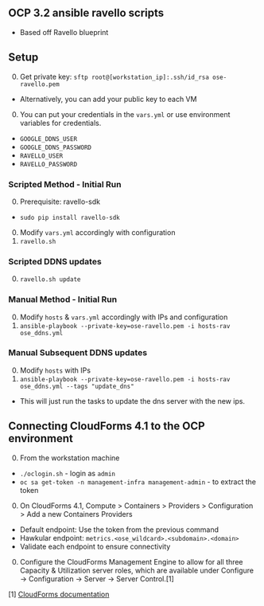 OCP 3.2 ansible ravello scripts
---

* Based off Ravello blueprint

## Setup
0. Get private key: `sftp root@[workstation_ip]:.ssh/id_rsa ose-ravello.pem`
  * Alternatively, you can add your public key to each VM
0. You can put your credentials in the `vars.yml` or use environment variables for credentials.
  * `GOOGLE_DDNS_USER`
  * `GOOGLE_DDNS_PASSWORD`
  * `RAVELLO_USER`
  * `RAVELLO_PASSWORD`

### Scripted Method - Initial Run
0. Prerequisite: ravello-sdk
  * `sudo pip install ravello-sdk`
0. Modify `vars.yml` accordingly with configuration
0. `ravello.sh`

### Scripted DDNS updates
0. `ravello.sh update`

### Manual Method - Initial Run
0. Modify `hosts` & `vars.yml` accordingly with IPs and configuration
0. `ansible-playbook --private-key=ose-ravello.pem -i hosts-rav ose_ddns.yml`

### Manual Subsequent DDNS updates
0. Modify `hosts` with IPs
0. `ansible-playbook --private-key=ose-ravello.pem -i hosts-rav ose_ddns.yml --tags "update_dns"`
  * This will just run the tasks to update the dns server with the new ips.
  
## Connecting CloudForms 4.1 to the OCP environment
0. From the workstation machine
  * `./oclogin.sh` - login as `admin`
  * `oc sa get-token -n management-infra management-admin` - to extract the token
0. On CloudForms 4.1, Compute > Containers > Providers > Configuration > Add a new Containers Providers
  * Default endpoint: Use the token from the previous command
  * Hawkular endpoint: `metrics.<ose_wildcard>.<subdomain>.<domain>`
  * Validate each endpoint to ensure connectivity
0. Configure the CloudForms Management Engine to allow for all three Capacity & Utilization server roles, which are available under Configure → Configuration → Server → Server Control.[1]  

[1] [CloudForms documentation](https://access.redhat.com/documentation/en/red-hat-cloudforms/4.1/managing-providers/chapter-4-containers-providers)
  